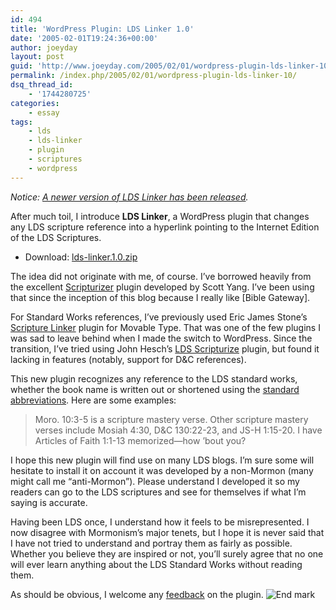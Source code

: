 ```yaml
---
id: 494
title: 'WordPress Plugin: LDS Linker 1.0'
date: '2005-02-01T19:24:36+00:00'
author: joeyday
layout: post
guid: 'http://www.joeyday.com/2005/02/01/wordpress-plugin-lds-linker-10'
permalink: /index.php/2005/02/01/wordpress-plugin-lds-linker-10/
dsq_thread_id:
    - '1744280725'
categories:
    - essay
tags:
    - lds
    - lds-linker
    - plugin
    - scriptures
    - wordpress
---
```


*Notice: [A newer version of LDS Linker has been released](http://joeyday.com/to/lds-linker).*

After much toil, I introduce **LDS Linker**, a WordPress plugin that changes any LDS scripture reference into a hyperlink pointing to the Internet Edition of the LDS Scriptures.

- Download: [lds-linker.1.0.zip](http://downloads.wordpress.org/plugin/lds-linker.1.0.zip)

The idea did not originate with me, of course. I’ve borrowed heavily from the excellent [Scripturizer](http://scott.yang.id.au/category/project/scripturizer/) plugin developed by Scott Yang. I’ve been using that since the inception of this blog because I really like \[Bible Gateway\].

For Standard Works references, I’ve previously used Eric James Stone’s [Scripture Linker](http://mt-plugins.org/archives/entry/scripturelinker.php) plugin for Movable Type. That was one of the few plugins I was sad to leave behind when I made the switch to WordPress. Since the transition, I’ve tried using John Hesch’s [LDS Scripturize](http://blog.kzion.com/archives/2004/06/04/wordpress-plugin-lds-scripturize) plugin, but found it lacking in features (notably, support for D&amp;C references).

This new plugin recognizes any reference to the LDS standard works, whether the book name is written out or shortened using the [standard abbreviations](http://scriptures.lds.org/helps/abbrvtns). Here are some examples:

> Moro. 10:3-5 is a scripture mastery verse. Other scripture mastery verses include Mosiah 4:30, D&amp;C 130:22-23, and JS-H 1:15-20. I have Articles of Faith 1:1-13 memorized—how ’bout you?

I hope this new plugin will find use on many LDS blogs. I’m sure some will hesitate to install it on account it was developed by a non-Mormon (many might call me “anti-Mormon”). Please understand I developed it so my readers can go to the LDS scriptures and see for themselves if what I’m saying is accurate.

Having been LDS once, I understand how it feels to be misrepresented. I now disagree with Mormonism’s major tenets, but I hope it is never said that I have not tried to understand and portray them as fairly as possible. Whether you believe they are inspired or not, you’ll surely agree that no one will ever learn anything about the LDS Standard Works without reading them.

As should be obvious, I welcome any [feedback](/contact) on the plugin. ![End mark](http://joeyday.com/wp-content/uploads/2009/08/endmark.png "End mark")